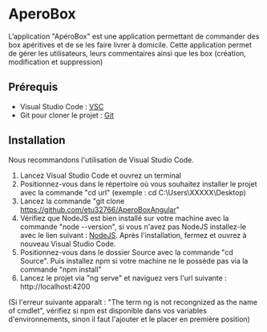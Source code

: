 # AperoBox
L’application "ApéroBox" est une application permettant de commander des box apéritives et de se les faire livrer à domicile.
Cette application permet de gérer les utilisateurs, leurs commentaires ainsi que les box (création, modification et suppression)

## Prérequis
* Visual Studio Code : [VSC](https://code.visualstudio.com "Visual Studio Code Home Page")
* Git pour cloner le projet : [Git](https://git-scm.com/downloads "Git Download Page")

## Installation
Nous recommandons l'utilisation de Visual Studio Code.

1. Lancez Visual Studio Code et ouvrez un terminal
2. Positionnez-vous dans le répertoire où vous souhaitez installer le projet avec la commande "cd url" (exemple : cd C:\Users\XXXXX\Desktop)
3. Lancez la commande "git clone https://github.com/etu32766/AperoBoxAngular"
4. Vérifiez que NodeJS est bien installé sur votre machine avec la commande "node --version", si vous n'avez pas NodeJS installez-le avec le lien suivant : [NodeJS](https://nodejs.org "NodeJS Home Page"). Après l'installation, fermez et ouvrez à nouveau Visual Studio Code.
5. Positionnez-vous dans le dossier Source avec la commande "cd Source". Puis installez npm si votre machine ne le possède pas via la commande "npm install"
6. Lancez le projet via "ng serve" et naviguez vers l'url suivante : http://localhost:4200

(Si l'erreur suivante apparaît : "The term ng is not recongnized as the name of cmdlet", vérifiez si npm est disponible dans vos variables d'environnements, sinon il faut l'ajouter et le placer en première position)